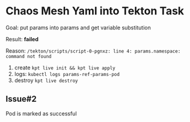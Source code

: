# Chaos Mesh Yaml into Tekton Task

Goal: put params into params and get variable substitution

Result: **failed**

Reason: `/tekton/scripts/script-0-pgnxz: line 4: params.namespace: command not found`

1. create `kpt live init && kpt live apply`
2. logs: `kubectl logs params-ref-params-pod`
3. destroy `kpt live destroy`

## Issue#2
Pod is marked as successful